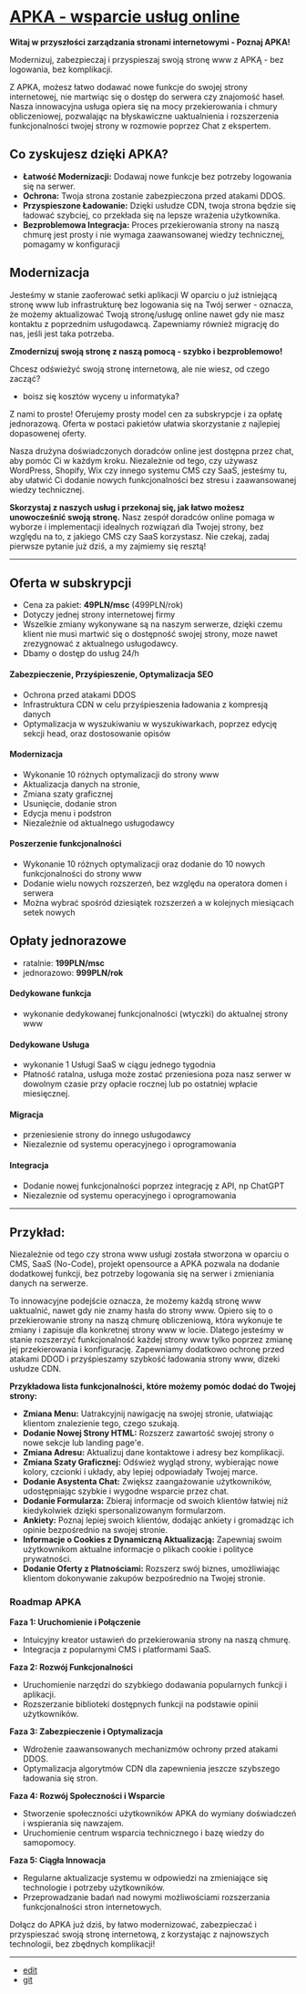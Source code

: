 # [APKA - wsparcie usług online](http://www.apka.pl)


**Witaj w przyszłości zarządzania stronami internetowymi - Poznaj APKA!**

Modernizuj, zabezpieczaj i przyspieszaj swoją stronę www z APKĄ - bez logowania, bez komplikacji.

Z APKA, możesz łatwo dodawać nowe funkcje do swojej strony internetowej, nie martwiąc się o dostęp do serwera czy znajomość haseł. Nasza innowacyjna usługa opiera się na mocy przekierowania i chmury obliczeniowej, pozwalając na błyskawiczne uaktualnienia i rozszerzenia funkcjonalności twojej strony w rozmowie poprzez Chat z ekspertem.


## Co zyskujesz dzięki APKA?

- **Łatwość Modernizacji:** Dodawaj nowe funkcje bez potrzeby logowania się na serwer.
- **Ochrona:** Twoja strona zostanie zabezpieczona przed atakami DDOS.
- **Przyspieszone Ładowanie:** Dzięki usłudze CDN, twoja strona będzie się ładować szybciej, co przekłada się na lepsze wrażenia użytkownika.
- **Bezproblemowa Integracja:** Proces przekierowania strony na naszą chmurę jest prosty i nie wymaga zaawansowanej wiedzy technicznej, pomagamy w konfiguracji


## Modernizacja

Jesteśmy w stanie zaoferować setki aplikacji W oparciu o już istniejącą stronę www lub infrastrukturę 
bez logowania się na Twój serwer - oznacza, że możemy aktualizować Twoją stronę/usługę online nawet gdy nie masz kontaktu z poprzednim usługodawcą.
Zapewniamy również migrację do nas, jeśli jest taka potrzeba.


**Zmodernizuj swoją stronę z naszą pomocą - szybko i bezproblemowo!**

Chcesz odświeżyć swoją stronę internetową, ale nie wiesz, od czego zacząć? 
+ boisz się kosztów wyceny u informatyka?
  
Z nami to proste! 
Oferujemy prosty model cen za subskrypcje i za opłatę jednorazową.
Oferta w postaci pakietów ułatwia skorzystanie z najlepiej dopasowenej oferty.


Nasza drużyna doświadczonych doradców online jest dostępna przez chat, aby pomóc Ci w każdym kroku. 
Niezależnie od tego, czy używasz WordPress, Shopify, Wix czy innego systemu CMS czy SaaS, jesteśmy tu, aby ułatwić Ci dodanie nowych funkcjonalności bez stresu i zaawansowanej wiedzy technicznej.

**Skorzystaj z naszych usług i przekonaj się, jak łatwo możesz unowocześnić swoją stronę.** Nasz zespół doradców online pomaga w wyborze i implementacji idealnych rozwiązań dla Twojej strony, bez względu na to, z jakiego CMS czy SaaS korzystasz. Nie czekaj, zadaj pierwsze pytanie już dziś, a my zajmiemy się resztą!



---

## Oferta w subskrypcji

+ Cena za pakiet: **49PLN/msc** (499PLN/rok)
+ Dotyczy jednej strony internetowej firmy
+ Wszelkie zmiany wykonywane są na naszym serwerze, dzięki czemu klient nie musi martwić się o dostępność swojej strony, moze nawet zrezygnować z aktualnego usługodawcy.
+ Dbamy o dostęp do usług 24/h



#### Zabezpieczenie, Przyśpieszenie, Optymalizacja SEO

+ Ochrona przed atakami DDOS
+ Infrastruktura CDN w celu przyśpieszenia ładowania z kompresją danych
+ Optymalizacja w wyszukiwaniu w wyszukiwarkach, poprzez edycję sekcji head, oraz dostosowanie opisów


#### Modernizacja

+ Wykonanie 10 różnych optymalizacji do strony www
+ Aktualizacja danych na stronie,
+ Zmiana szaty graficznej
+ Usunięcie, dodanie stron
+ Edycja menu i podstron
+ Niezależnie od aktualnego usługodawcy
  

#### Poszerzenie funkcjonalności

+ Wykonanie 10 różnych optymalizacji oraz dodanie do 10 nowych funkcjonalności do strony www
+ Dodanie wielu nowych rozszerzeń, bez względu na operatora domen i serwera
+ Można wybrać spośród dziesiątek rozszerzeń a w kolejnych miesiącach setek nowych



## Opłaty jednorazowe

+ ratalnie: **199PLN/msc**
+ jednorazowo: **999PLN/rok**



#### Dedykowane funkcja

+ wykonanie dedykowanej funkcjonalności (wtyczki) do aktualnej strony www

  
#### Dedykowane Usługa

+ wykonanie 1 Usługi SaaS w ciągu jednego tygodnia
+ Płatność ratalna, usługa może zostać przeniesiona poza nasz serwer w dowolnym czasie przy opłacie rocznej lub po ostatniej wpłacie miesięcznej.


#### Migracja

+ przeniesienie strony do innego usługodawcy
+ Niezaleznie od systemu operacyjnego i oprogramowania


#### Integracja

+ Dodanie nowej funkcjonalności poprzez integrację z API, np ChatGPT
+ Niezaleznie od systemu operacyjnego i oprogramowania


---



## Przykład:

Niezależnie od tego czy strona www usługi została stworzona w oparciu o CMS, SaaS (No-Code), projekt opensource a APKA pozwala na dodanie dodatkowej funkcji, bez potrzeby logowania się na serwer i zmieniania danych na serwerze.

To innowacyjne podejście oznacza, że możemy każdą stronę www uaktualnić, nawet gdy nie znamy hasła do strony www.
Opiero się to o przekierowanie strony na naszą chmurę obliczeniową, która wykonuje te zmiany i zapisuje dla konkretnej strony www w locie.
Dlatego jesteśmy w stanie rozszerzyć funkcjonalność każdej strony www tylko poprzez zmianę jej przekierowania i konfigurację.
Zapewniamy dodatkowo ochronę przed atakami DDOD i przyśpieszamy szybkość ładowania strony www, dizeki usłudze CDN.


**Przykładowa lista funkcjonalności, które możemy pomóc dodać do Twojej strony:**
- **Zmiana Menu:** Uatrakcyjnij nawigację na swojej stronie, ułatwiając klientom znalezienie tego, czego szukają.
- **Dodanie Nowej Strony HTML:** Rozszerz zawartość swojej strony o nowe sekcje lub landing page'e.
- **Zmiana Adresu:** Aktualizuj dane kontaktowe i adresy bez komplikacji.
- **Zmiana Szaty Graficznej:** Odśwież wygląd strony, wybierając nowe kolory, czcionki i układy, aby lepiej odpowiadały Twojej marce.
- **Dodanie Asystenta Chat:** Zwiększ zaangażowanie użytkowników, udostępniając szybkie i wygodne wsparcie przez chat.
- **Dodanie Formularza:** Zbieraj informacje od swoich klientów łatwiej niż kiedykolwiek dzięki spersonalizowanym formularzom.
- **Ankiety:** Poznaj lepiej swoich klientów, dodając ankiety i gromadząc ich opinie bezpośrednio na swojej stronie.
- **Informacje o Cookies z Dynamiczną Aktualizacją:** Zapewniaj swoim użytkownikom aktualne informacje o plikach cookie i polityce prywatności.
- **Dodanie Oferty z Płatnościami:** Rozszerz swój biznes, umożliwiając klientom dokonywanie zakupów bezpośrednio na Twojej stronie.
  


### Roadmap APKA

**Faza 1: Uruchomienie i Połączenie**
- Intuicyjny kreator ustawień do przekierowania strony na naszą chmurę.
- Integracja z popularnymi CMS i platformami SaaS.

**Faza 2: Rozwój Funkcjonalności**
- Uruchomienie narzędzi do szybkiego dodawania popularnych funkcji i aplikacji.
- Rozszerzanie biblioteki dostępnych funkcji na podstawie opinii użytkowników.

**Faza 3: Zabezpieczenie i Optymalizacja**
- Wdrożenie zaawansowanych mechanizmów ochrony przed atakami DDOS.
- Optymalizacja algorytmów CDN dla zapewnienia jeszcze szybszego ładowania się stron.

**Faza 4: Rozwój Społeczności i Wsparcie**
- Stworzenie społeczności użytkowników APKA do wymiany doświadczeń i wspierania się nawzajem.
- Uruchomienie centrum wsparcia technicznego i bazę wiedzy do samopomocy.

**Faza 5: Ciągła Innowacja**
- Regularne aktualizacje systemu w odpowiedzi na zmieniające się technologie i potrzeby użytkowników.
- Przeprowadzanie badań nad nowymi możliwościami rozszerzania funkcjonalności stron internetowych.

Dołącz do APKA już dziś, by łatwo modernizować, zabezpieczać i przyspieszać swoją stronę internetową, z korzystając z najnowszych technologii, bez zbędnych komplikacji!


---

+ [edit](https://github.com/apka-pl/www/edit/main/README.md)
+ [git](https://github.com/apka-pl/www)
